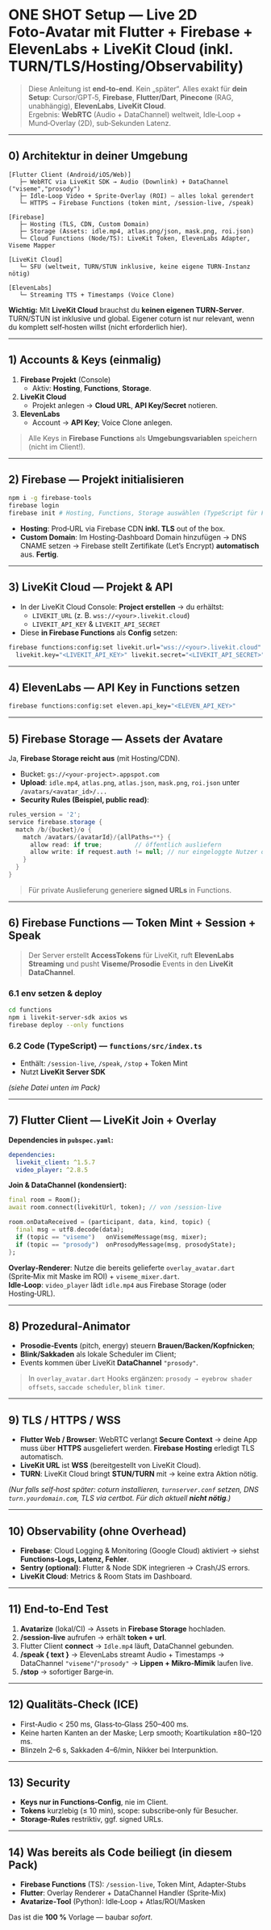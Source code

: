 # **ONE SHOT** Setup — Live 2D Foto‑Avatar mit **Flutter + Firebase + ElevenLabs + LiveKit Cloud** (inkl. TURN/TLS/Hosting/Observability)

> Diese Anleitung ist **end‑to‑end**. Kein „später“. Alles exakt für **dein Setup**: Cursor/GPT‑5, **Firebase**, **Flutter/Dart**, **Pinecone** (RAG, unabhängig), **ElevenLabs**, **LiveKit Cloud**.  
> Ergebnis: **WebRTC** (Audio + DataChannel) weltweit, Idle‑Loop + Mund‑Overlay (2D), sub‑Sekunden Latenz.

---

## 0) Architektur in deiner Umgebung

```text
[Flutter Client (Android/iOS/Web)]
   ├─ WebRTC via LiveKit SDK → Audio (Downlink) + DataChannel ("viseme","prosody")
   ├─ Idle-Loop Video + Sprite-Overlay (ROI) – alles lokal gerendert
   └─ HTTPS → Firebase Functions (token mint, /session-live, /speak)

[Firebase]
   ├─ Hosting (TLS, CDN, Custom Domain)
   ├─ Storage (Assets: idle.mp4, atlas.png/json, mask.png, roi.json)
   └─ Cloud Functions (Node/TS): LiveKit Token, ElevenLabs Adapter, Viseme Mapper

[LiveKit Cloud]
   └─ SFU (weltweit, TURN/STUN inklusive, keine eigene TURN-Instanz nötig)

[ElevenLabs]
   └─ Streaming TTS + Timestamps (Voice Clone)
```

**Wichtig:** Mit **LiveKit Cloud** brauchst du **keinen eigenen TURN‑Server**. TURN/STUN ist inklusive und global. Eigener coturn ist nur relevant, wenn du komplett self‑hosten willst (nicht erforderlich hier).

---

## 1) Accounts & Keys (einmalig)

1. **Firebase Projekt** (Console)  
   - Aktiv: **Hosting**, **Functions**, **Storage**.
2. **LiveKit Cloud**  
   - Projekt anlegen → **Cloud URL**, **API Key/Secret** notieren.
3. **ElevenLabs**  
   - Account → **API Key**; Voice Clone anlegen.

> Alle Keys in **Firebase Functions** als **Umgebungsvariablen** speichern (nicht im Client!).

---

## 2) Firebase — Projekt initialisieren

```bash
npm i -g firebase-tools
firebase login
firebase init # Hosting, Functions, Storage auswählen (TypeScript für Functions)
```

- **Hosting**: Prod‑URL via Firebase CDN **inkl. TLS** out of the box.  
- **Custom Domain**: Im Hosting‑Dashboard Domain hinzufügen → DNS CNAME setzen → Firebase stellt Zertifikate (Let’s Encrypt) **automatisch** aus. **Fertig**.

---

## 3) LiveKit Cloud — Projekt & API

- In der LiveKit Cloud Console: **Project erstellen** → du erhältst:  
  - `LIVEKIT_URL` (z. B. `wss://<your>.livekit.cloud`)  
  - `LIVEKIT_API_KEY` & `LIVEKIT_API_SECRET`  
- Diese **in Firebase Functions** als **Config** setzen:

```bash
firebase functions:config:set livekit.url="wss://<your>.livekit.cloud" \
  livekit.key="<LIVEKIT_API_KEY>" livekit.secret="<LIVEKIT_API_SECRET>"
```

---

## 4) ElevenLabs — API Key in Functions setzen

```bash
firebase functions:config:set eleven.api_key="<ELEVEN_API_KEY>"
```

---

## 5) Firebase Storage — Assets der Avatare

Ja, **Firebase Storage reicht aus** (mit Hosting/CDN).  
- Bucket: `gs://<your-project>.appspot.com`  
- **Upload**: `idle.mp4`, `atlas.png`, `atlas.json`, `mask.png`, `roi.json` unter `/avatars/<avatar_id>/...`  
- **Security Rules (Beispiel, public read)**:
```java
rules_version = '2';
service firebase.storage {
  match /b/{bucket}/o {
    match /avatars/{avatarId}/{allPaths=**} {
      allow read: if true;         // öffentlich ausliefern
      allow write: if request.auth != null; // nur eingeloggte Nutzer oder Server
    }
  }
}
```
> Für private Auslieferung generiere **signed URLs** in Functions.

---

## 6) Firebase Functions — **Token Mint + Session + Speak**

> Der Server erstellt **AccessTokens** für LiveKit, ruft **ElevenLabs Streaming** und pusht **Viseme/Prosodie** Events in den **LiveKit DataChannel**.

### 6.1 env setzen & deploy
```bash
cd functions
npm i livekit-server-sdk axios ws
firebase deploy --only functions
```

### 6.2 Code (TypeScript) — `functions/src/index.ts`
- Enthält: `/session-live`, `/speak`, `/stop` + Token Mint  
- Nutzt **LiveKit Server SDK**

*(siehe Datei unten im Pack)*

---

## 7) Flutter Client — LiveKit Join + Overlay

**Dependencies in `pubspec.yaml`:**
```yaml
dependencies:
  livekit_client: ^1.5.7
  video_player: ^2.8.5
```

**Join & DataChannel (kondensiert):**
```dart
final room = Room();
await room.connect(livekitUrl, token); // von /session-live

room.onDataReceived = (participant, data, kind, topic) {
  final msg = utf8.decode(data);
  if (topic == "viseme")   onVisemeMessage(msg, mixer);
  if (topic == "prosody")  onProsodyMessage(msg, prosodyState);
};
```

**Overlay‑Renderer**: Nutze die bereits gelieferte `overlay_avatar.dart` (Sprite‑Mix mit Maske im ROI) + `viseme_mixer.dart`.  
**Idle‑Loop**: `video_player` lädt `idle.mp4` aus Firebase Storage (oder Hosting‑URL).

---

## 8) Prozedural‑Animator

- **Prosodie‑Events** (pitch, energy) steuern **Brauen/Backen/Kopfnicken**;  
- **Blink/Sakkaden** als lokale Scheduler im Client;  
- Events kommen über LiveKit **DataChannel** `"prosody"`.

> In `overlay_avatar.dart` Hooks ergänzen: `prosody → eyebrow shader offsets`, `saccade scheduler`, `blink timer`.

---

## 9) TLS / HTTPS / WSS

- **Flutter Web / Browser**: WebRTC verlangt **Secure Context** → deine App muss über **HTTPS** ausgeliefert werden. **Firebase Hosting** erledigt TLS automatisch.  
- **LiveKit URL** ist **WSS** (bereitgestellt von LiveKit Cloud).  
- **TURN**: LiveKit Cloud bringt **STUN/TURN** mit → keine extra Aktion nötig.

*(Nur falls self‑host später: coturn installieren, `turnserver.conf` setzen, DNS `turn.yourdomain.com`, TLS via certbot. Für dich aktuell **nicht nötig**.)*

---

## 10) Observability (ohne Overhead)

- **Firebase**: Cloud Logging & Monitoring (Google Cloud) aktiviert → siehst **Functions‑Logs, Latenz, Fehler**.  
- **Sentry (optional)**: Flutter & Node SDK integrieren → Crash/JS errors.  
- **LiveKit Cloud**: Metrics & Room Stats im Dashboard.

---

## 11) End‑to‑End Test

1) **Avatarize** (lokal/CI) → Assets in **Firebase Storage** hochladen.  
2) **/session-live** aufrufen → erhält **token + url**.  
3) Flutter Client **connect** → `Idle.mp4` läuft, DataChannel gebunden.  
4) **/speak { text }** → ElevenLabs streamt Audio + Timestamps → DataChannel `"viseme"`/`"prosody"` → **Lippen + Mikro‑Mimik** laufen live.  
5) **/stop** → sofortiger Barge‑in.

---

## 12) Qualitäts-Check (ICE)

- First‑Audio < 250 ms, Glass‑to‑Glass 250–400 ms.  
- Keine harten Kanten an der Maske; Lerp smooth; Koartikulation ±80–120 ms.  
- Blinzeln 2–6 s, Sakkaden 4–6/min, Nikker bei Interpunktion.

---

## 13) Security

- **Keys nur in Functions‑Config**, nie im Client.  
- **Tokens** kurzlebig (≤ 10 min), scope: subscribe‑only für Besucher.  
- **Storage‑Rules** restriktiv, ggf. signed URLs.

---

## 14) Was bereits als Code beiliegt (in diesem Pack)

- **Firebase Functions** (TS): `/session-live`, Token Mint, Adapter‑Stubs
- **Flutter**: Overlay Renderer + DataChannel Handler (Sprite‑Mix)
- **Avatarize‑Tool** (Python): Idle‑Loop + Atlas/ROI/Masken

Das ist die **100 %** Vorlage — baubar *sofort*.

